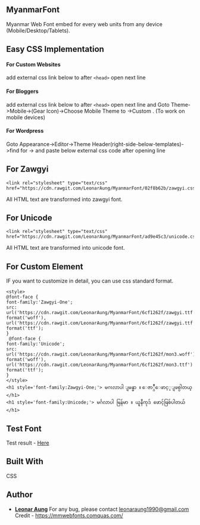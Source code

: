 ## MyanmarFont
Myanmar Web Font embed for every web units from any device (Mobile/Desktop/Tablets).

## Easy CSS Implementation

#### For Custom Websites
add external css link below to after ``` <head> ``` open next line
#### For Bloggers
add external css link below to after ``` <head> ``` open next line and Goto Theme->Mobile->(Gear Icon)->Choose Mobile Theme to ->Custom . (To work on mobile devices)
#### For Wordpress
Goto Appearance->Editor->Theme Header(right-side-below-templates)->find for <head>-> and paste below external css code after opening <head> line

## For Zawgyi
```
<link rel="stylesheet" type="text/css" href="https://cdn.rawgit.com/LeonarAung/MyanmarFont/02f8b62b/zawgyi.css"/>
```
All HTML text are transformed into zawgyi font.

## For Unicode
```
<link rel="stylesheet" type="text/css" href="https://cdn.rawgit.com/LeonarAung/MyanmarFont/ad9e45c3/unicode.css"/>
```
All HTML text are transformed into unicode font.



## For Custom Element
IF you want to customize in detail, you can use css standard format.

```
<style>
@font-face {
font-family:'Zawgyi-One';
src: url('https://cdn.rawgit.com/LeonarAung/MyanmarFont/6cf1262f/zawgyi.ttf') format('woff'), url('https://cdn.rawgit.com/LeonarAung/MyanmarFont/6cf1262f/zawgyi.ttf') format('ttf');
}
 @font-face {
font-family:'Unicode';
src: url('https://cdn.rawgit.com/LeonarAung/MyanmarFont/6cf1262f/mon3.woff') format('woff'), url('https://cdn.rawgit.com/LeonarAung/MyanmarFont/6cf1262f/mon3.ttf') format('ttf');
}
</style>
<h1 style='font-family:Zawgyi-One;'> မဂၤလာပါ ျမန္မာ ။ ေဇာ္ဂ်ီေဖာင့္ျဖစ္ပါတယ္ </h1>
<h1 style='font-family:Unicode;'> မင်္ဂလာပါ မြန်မာ ။ ယူနီကုဒ် ဖောင့်ဖြစ်ပါတယ် </h1>
```



## Test Font
Test result - <a target=_blank href="https://cdn.rawgit.com/LeonarAung/MyanmarFont/6cf1262f/index.html"> Here </a>
## Built With

CSS

## Author

* **[Leonar Aung](https://github.com/LeonarAung)**
For any bug, please contact leonaraung1990@gmail.com
Credit - https://mmwebfonts.comquas.com/

